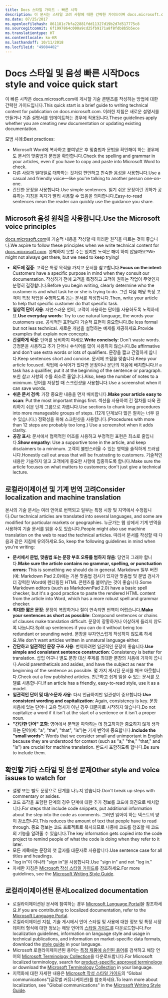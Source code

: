 ```yaml
---
title: Docs 스타일 가이드 - 빠른 시작
description: 이 문서는 스타일 고려 사항에 대한 간략한 가이드이며 docs.microsoft.com을 시작하기 위한 필수 항목을 포함하고 있습니다.
ms.date: 07/25/2017
ms.openlocfilehash: 861181c7bfa22881fdd11327d19b2d7d517775c8
ms.sourcegitcommit: 6f1997864c000a9cd25fb9171a8f8fdb8b5b5ece
ms.translationtype: HT
ms.contentlocale: ko-KR
ms.lasthandoff: 10/11/2018
ms.locfileid: "49084402"
---
```

# <a name="docs-style-and-voice-quick-start"></a><span data-ttu-id="83f4d-103">Docs 스타일 및 음성 빠른 시작</span><span class="sxs-lookup"><span data-stu-id="83f4d-103">Docs style and voice quick start</span></span>

<span data-ttu-id="83f4d-104">이 빠른 시작은 docs.microsoft.com에 게시할 기술 콘텐츠를 작성하는 방법에 대한 간략한 가이드입니다.</span><span class="sxs-lookup"><span data-stu-id="83f4d-104">This quick start is a brief guide to writing technical content for publication on docs.microsoft.com.</span></span> <span data-ttu-id="83f4d-105">이러한 지침은 새로운 설명서를 만들거나 기존 설명서를 업데이트하는 경우에 적용됩니다.</span><span class="sxs-lookup"><span data-stu-id="83f4d-105">These guidelines apply whether you are creating new documentation or updating existing documentation.</span></span>

<span data-ttu-id="83f4d-106">모범 사례:</span><span class="sxs-lookup"><span data-stu-id="83f4d-106">Best practices:</span></span>

- <span data-ttu-id="83f4d-107">Microsoft Word에 복사하고 붙여넣은 후 맞춤법과 문법을 확인해야 하는 경우에도 문서의 맞춤법과 문법을 확인합니다.</span><span class="sxs-lookup"><span data-stu-id="83f4d-107">Check the spelling and grammar in your articles, even if you have to copy and paste into Microsoft Word to check.</span></span>
- <span data-ttu-id="83f4d-108">다른 사람과 일대일로 대화하는 것처럼 편안하고 친숙한 음성을 사용합니다.</span><span class="sxs-lookup"><span data-stu-id="83f4d-108">Use a casual and friendly voice—like you're talking to another person one-on-one.</span></span>
- <span data-ttu-id="83f4d-109">간단한 문장을 사용합니다.</span><span class="sxs-lookup"><span data-stu-id="83f4d-109">Use simple sentences.</span></span> <span data-ttu-id="83f4d-110">읽기 쉬운 문장이란 귀하가 공유하는 지침을 독자가 빨리 사용할 수 있음을 의미합니다.</span><span class="sxs-lookup"><span data-stu-id="83f4d-110">Easy-to-read sentences mean the reader can quickly use the guidance you share.</span></span>

## <a name="use-the-microsoft-voice-principles"></a><span data-ttu-id="83f4d-111">Microsoft 음성 원칙을 사용합니다.</span><span class="sxs-lookup"><span data-stu-id="83f4d-111">Use the Microsoft voice principles</span></span>

<span data-ttu-id="83f4d-112">[docs.microsoft.com](https://docs.microsoft.com)에 기술적 내용을 작성할 때 이러한 원칙을 따르는 것이 좋습니다.</span><span class="sxs-lookup"><span data-stu-id="83f4d-112">We aspire to follow these principles when we write technical content for [docs.microsoft.com](https://docs.microsoft.com).</span></span> <span data-ttu-id="83f4d-113">완벽하지 못할 수는 있지만 노력은 해야 하지 않을까요?</span><span class="sxs-lookup"><span data-stu-id="83f4d-113">We might not always get there, but we need to keep trying!</span></span>

- <span data-ttu-id="83f4d-114">**의도에 집중**: 고객은 특정 목적을 가지고 문서를 참고합니다.</span><span class="sxs-lookup"><span data-stu-id="83f4d-114">**Focus on the intent**: Customers have a specific purpose in mind when they consult our documentation.</span></span> <span data-ttu-id="83f4d-115">작성하기 전에 고객을 특정하고 고객이 원하는 작업이 무엇인지 분명히 결정합니다.</span><span class="sxs-lookup"><span data-stu-id="83f4d-115">Before you begin writing, clearly determine who the customer is and what task he or she is trying to do.</span></span> <span data-ttu-id="83f4d-116">그런 다음 해당 특정 고객이 특정 작업을 수행하도록 돕는 문서를 작성합니다.</span><span class="sxs-lookup"><span data-stu-id="83f4d-116">Then, write your article to help that specific customer do that specific task.</span></span>
- <span data-ttu-id="83f4d-117">**일상적 단어 사용**: 자연스러운 언어, 고객이 사용하는 단어를 사용하도록 노력하세요.</span><span class="sxs-lookup"><span data-stu-id="83f4d-117">**Use everyday words**: Try to use natural language, the words your customers use.</span></span> <span data-ttu-id="83f4d-118">공식적인 표현보다 기술적 표현이 중요합니다.</span><span class="sxs-lookup"><span data-stu-id="83f4d-118">Be less formal but not less technical.</span></span> <span data-ttu-id="83f4d-119">새로운 개념을 설명하는 예제를 제공하세요.</span><span class="sxs-lookup"><span data-stu-id="83f4d-119">Provide examples that explain new concepts.</span></span>
- <span data-ttu-id="83f4d-120">**간결하게 작성**: 단어를 낭비하지 마세요.</span><span class="sxs-lookup"><span data-stu-id="83f4d-120">**Write concisely**: Don't waste words.</span></span> <span data-ttu-id="83f4d-121">긍정문을 사용하고 추가 단어나 수식어를 많이 사용하지 않습니다.</span><span class="sxs-lookup"><span data-stu-id="83f4d-121">Be affirmative and don't use extra words or lots of qualifiers.</span></span> <span data-ttu-id="83f4d-122">문장을 짧고 간결하게 씁니다.</span><span class="sxs-lookup"><span data-stu-id="83f4d-122">Keep sentences short and concise.</span></span> <span data-ttu-id="83f4d-123">문서에 초점을 맞춥니다.</span><span class="sxs-lookup"><span data-stu-id="83f4d-123">Keep your article focused.</span></span> <span data-ttu-id="83f4d-124">작업에 수식어가 있다면 문장이나 문단의 처음에 배치합니다.</span><span class="sxs-lookup"><span data-stu-id="83f4d-124">If a task has a qualifier, put it at the beginning of the sentence or paragraph.</span></span> <span data-ttu-id="83f4d-125">또한 참고 사항의 수를 최소로 줄입니다.</span><span class="sxs-lookup"><span data-stu-id="83f4d-125">Also, keep the number of notes to a minimum.</span></span> <span data-ttu-id="83f4d-126">단어를 저장할 때 스크린샷을 사용합니다.</span><span class="sxs-lookup"><span data-stu-id="83f4d-126">Use a screenshot when it can save words.</span></span>
- <span data-ttu-id="83f4d-127">**쉬운 문서 검색**: 가장 중요한 내용을 먼저 배치합니다.</span><span class="sxs-lookup"><span data-stu-id="83f4d-127">**Make your article easy to scan**: Put the most important things first.</span></span> <span data-ttu-id="83f4d-128">섹션을 사용하여 긴 절차를 더욱 관리하기 쉬운 단계 그룹으로 자릅니다.</span><span class="sxs-lookup"><span data-stu-id="83f4d-128">Use sections to chunk long procedures into more manageable groups of steps.</span></span> <span data-ttu-id="83f4d-129">(12개 단계보다 많은 절차는 너무 길 수 있습니다.) 정확성을 위해 스크린샷을 사용합니다.</span><span class="sxs-lookup"><span data-stu-id="83f4d-129">(Procedures with more than 12 steps are probably too long.) Use a screenshot when it adds clarity.</span></span>
- <span data-ttu-id="83f4d-130">**공감 표시**: 문서에서 협력적인 어조를 사용하고 부정적인 표현은 최소로 줄입니다.</span><span class="sxs-lookup"><span data-stu-id="83f4d-130">**Show empathy**: Use a supportive tone in the article, and keep disclaimers to a minimum.</span></span> <span data-ttu-id="83f4d-131">고객이 불만스러울 수 있는 영역을 솔직하게 드러냅니다.</span><span class="sxs-lookup"><span data-stu-id="83f4d-131">Honestly call out areas that will be frustrating to customers.</span></span> <span data-ttu-id="83f4d-132">기술적인 내용만 기술하지 않고 고객에게 중요한 사항에 집중하도록 합니다.</span><span class="sxs-lookup"><span data-stu-id="83f4d-132">Make sure the article focuses on what matters to customers; don't just give a technical lecture.</span></span>

## <a name="consider-localization-and-machine-translation"></a><span data-ttu-id="83f4d-133">로컬라이제이션 및 기계 번역 고려</span><span class="sxs-lookup"><span data-stu-id="83f4d-133">Consider localization and machine translation</span></span>

<span data-ttu-id="83f4d-134">본사의 기술 문서는 여러 언어로 번역되고 일부는 특정 시장 및 지역에서 수정됩니다.</span><span class="sxs-lookup"><span data-stu-id="83f4d-134">Our technical articles are translated into several languages, and some are modified for particular markets or geographies.</span></span> <span data-ttu-id="83f4d-135">누군가는 웹 상에서 기계 번역을 사용하여 기술 문서를 읽을 수도 있습니다.</span><span class="sxs-lookup"><span data-stu-id="83f4d-135">People might also use machine translation on the web to read the technical articles.</span></span> <span data-ttu-id="83f4d-136">따라서 문서를 작성할 때 다음과 같은 지침에 유의하세요.</span><span class="sxs-lookup"><span data-stu-id="83f4d-136">So, keep the following guidelines in mind when you're writing:</span></span>

- <span data-ttu-id="83f4d-137">**문서에서 문법, 맞춤법 또는 문장 부호 오류를 범하지 않음**: 당연히 그래야 합니다.</span><span class="sxs-lookup"><span data-stu-id="83f4d-137">**Make sure the article contains no grammar, spelling, or punctuation errors**: This is something we should do in general.</span></span> <span data-ttu-id="83f4d-138">Markdown 일부 버전(예: Markdown Pad 2.0)에는 기본 맞춤법 검사가 있지만 맞춤법 및 문법 검사가 더 강력한 Word에 렌더링된 HTML 콘텐츠를 붙여넣는 것이 좋습니다.</span><span class="sxs-lookup"><span data-stu-id="83f4d-138">Some Markdown editors (such as MarkdownPad 2.0) have a basic spell checker, but it's a good practice to paste the rendered HTML content from the article into Word, which has a more robust spell and grammar checker.</span></span>
- <span data-ttu-id="83f4d-139">**최대한 짧은 문장**: 문장이 복잡하거나 절이 연속되면 번역이 어렵습니다.</span><span class="sxs-lookup"><span data-stu-id="83f4d-139">**Make your sentences as short as possible**: Compound sentences or chains of clauses make translation difficult.</span></span> <span data-ttu-id="83f4d-140">문장이 장황하거나 이상하게 들리지 않도록 나눕니다.</span><span class="sxs-lookup"><span data-stu-id="83f4d-140">Split up sentences if you can do it without being too redundant or sounding weird.</span></span> <span data-ttu-id="83f4d-141">문장을 부자연스럽게 작성하지 않도록 하세요.</span><span class="sxs-lookup"><span data-stu-id="83f4d-141">We don't want articles written in unnatural language either.</span></span>
- <span data-ttu-id="83f4d-142">**간단하고 일관적인 문장 구조 사용**: 번역하려면 일관적인 문장이 좋습니다.</span><span class="sxs-lookup"><span data-stu-id="83f4d-142">**Use simple and consistent sentence construction**: Consistency is better for translation.</span></span> <span data-ttu-id="83f4d-143">삽입 어구나 별도 문장 대신 주제를 최대한 문장의 처음에 가까이 씁니다.</span><span class="sxs-lookup"><span data-stu-id="83f4d-143">Avoid parentheticals and asides, and have the subject as near the beginning of the sentence as possible.</span></span> <span data-ttu-id="83f4d-144">몇 가지 게시된 문서를 체크 아웃합니다.</span><span class="sxs-lookup"><span data-stu-id="83f4d-144">Check out a few published articles.</span></span> <span data-ttu-id="83f4d-145">친근하고 쉽게 읽을 수 있는 문서를 모델로 사용합니다.</span><span class="sxs-lookup"><span data-stu-id="83f4d-145">If an article has a friendly, easy-to-read style, use it as a model.</span></span>
- <span data-ttu-id="83f4d-146">**일관적인 단어 및 대/소문자 사용**: 다시 언급하지만 일관성이 중요합니다.</span><span class="sxs-lookup"><span data-stu-id="83f4d-146">**Use consistent wording and capitalization**: Again, consistency is key.</span></span> <span data-ttu-id="83f4d-147">문장 처음에 있는 단어나 고유 명사가 아닌 경우 대문자로 시작하지 않습니다.</span><span class="sxs-lookup"><span data-stu-id="83f4d-147">Do not capitalize a word if it isn't at the start of a sentence or it isn't a proper noun.</span></span>
- <span data-ttu-id="83f4d-148">**"간단한 단어" 포함**: 영어에서 문맥을 파악하는 데 참고하지만 중요하지 않게 생각하는 단어(예: "a", "the", "that", "is")는 기게 번역에 중요합니다.</span><span class="sxs-lookup"><span data-stu-id="83f4d-148">**Include the "small words"**: Words that we consider small and unimportant in English because they are understood for context (such as "a," "the," "that," and "is") are crucial for machine translation.</span></span> <span data-ttu-id="83f4d-149">반드시 포함하도록 합니다.</span><span class="sxs-lookup"><span data-stu-id="83f4d-149">Be sure to include them.</span></span>

## <a name="other-style-and-voice-issues-to-watch-for"></a><span data-ttu-id="83f4d-150">확인할 기타 스타일 및 음성 문제</span><span class="sxs-lookup"><span data-stu-id="83f4d-150">Other style and voice issues to watch for</span></span>

- <span data-ttu-id="83f4d-151">설명 또는 별도 문장으로 단계를 나누지 않습니다.</span><span class="sxs-lookup"><span data-stu-id="83f4d-151">Don't break up steps with commentary or asides.</span></span>
- <span data-ttu-id="83f4d-152">코드 조각을 포함한 단계의 경우 단계에 대한 추가 정보를 코드에 의견으로 배치합니다.</span><span class="sxs-lookup"><span data-stu-id="83f4d-152">For steps that include code snippets, put additional information about the step into the code as comments.</span></span> <span data-ttu-id="83f4d-153">그러면 읽어야 하는 텍스트의 양이 감소합니다.</span><span class="sxs-lookup"><span data-stu-id="83f4d-153">This reduces the amount of text that people have to read through.</span></span> <span data-ttu-id="83f4d-154">중요 정보는 코드 프로젝트로 복사되므로 나중에 코드를 참조할 때 코드의 기능을 알려줄 수 있습니다.</span><span class="sxs-lookup"><span data-stu-id="83f4d-154">The key information gets copied into the code project to remind people of what the code is doing when they refer to it later.</span></span>
- <span data-ttu-id="83f4d-155">모든 제목에는 문장의 첫 글자를 대문자로 사용합니다.</span><span class="sxs-lookup"><span data-stu-id="83f4d-155">Use sentence case for all titles and headings.</span></span>
- <span data-ttu-id="83f4d-156">"log in"이 아니라 "sign in"을 사용합니다.</span><span class="sxs-lookup"><span data-stu-id="83f4d-156">Use "sign in" and not "log in."</span></span>
- <span data-ttu-id="83f4d-157">자세한 지침은 [Microsoft 작성 스타일 가이드](https://docs.microsoft.com/style-guide/welcome)를 참조하세요.</span><span class="sxs-lookup"><span data-stu-id="83f4d-157">For more guidelines, see the [Microsoft Writing Style Guide](https://docs.microsoft.com/style-guide/welcome).</span></span>

## <a name="localized-documentation"></a><span data-ttu-id="83f4d-158">로컬라이제이션된 문서</span><span class="sxs-lookup"><span data-stu-id="83f4d-158">Localized documentation</span></span>

- <span data-ttu-id="83f4d-159">로컬라이제이션된 문서에 참여하는 경우 [Microsoft Language Portal](https://www.microsoft.com/Language/Default.aspx)을 참조하세요.</span><span class="sxs-lookup"><span data-stu-id="83f4d-159">If you are contributing to localized documentation, refer to the [Microsoft Language Portal](https://www.microsoft.com/Language/Default.aspx).</span></span>
- <span data-ttu-id="83f4d-160">로컬라이제이션 지침, 기술 게시에서 언어 스타일 및 사용에 대한 정보 및 특정 시장 데이터 형식에 대한 정보는 해당 언어의 [스타일 가이드](https://www.microsoft.com/Language/StyleGuides)를 다운로드합니다.</span><span class="sxs-lookup"><span data-stu-id="83f4d-160">For localization guidelines, information on language style and usage in technical publications, and information on market-specific data formats, download the [style guide](https://www.microsoft.com/Language/StyleGuides) in your language.</span></span>
- <span data-ttu-id="83f4d-161">Microsoft 로컬라이제이션된 용어는 [특정 제품에 승인된 용어](https://www.microsoft.com/Language/Default.aspx)를 검색하고 해당 언어의 [Microsoft Terminology Collection](https://www.microsoft.com/Language/Terminology.aspx)을 다운로드합니다.</span><span class="sxs-lookup"><span data-stu-id="83f4d-161">For Microsoft localized terminology, search for [product-specific approved terminology](https://www.microsoft.com/Language/Default.aspx) or download the [Microsoft Terminology Collection](https://www.microsoft.com/Language/Terminology.aspx) in your language.</span></span>
- <span data-ttu-id="83f4d-162">지역화에 대한 자세한 내용은 [Microsoft 작성 스타일 가이드](https://docs.microsoft.com/style-guide/global-communications)의 “Global communications”(글로벌 커뮤니케이션)를 참조하세요.</span><span class="sxs-lookup"><span data-stu-id="83f4d-162">To learn more about localization, see "Global communications" in the [Microsoft Writing Style Guide](https://docs.microsoft.com/style-guide/global-communications).</span></span>

